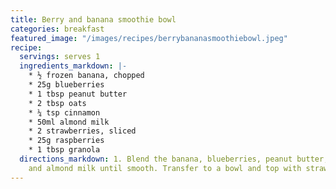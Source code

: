 ```yaml
---
title: Berry and banana smoothie bowl
categories: breakfast
featured_image: "/images/recipes/berrybananasmoothiebowl.jpeg"
recipe:
  servings: serves 1
  ingredients_markdown: |-
    * ½ frozen banana, chopped
    * 25g blueberries
    * 1 tbsp peanut butter
    * 2 tbsp oats
    * ¼ tsp cinnamon
    * 50ml almond milk
    * 2 strawberries, sliced
    * 25g raspberries
    * 1 tbsp granola
  directions_markdown: 1. Blend the banana, blueberries, peanut butter, oats, cinnamon
    and almond milk until smooth. Transfer to a bowl and top with strawberries, raspberries and granola.
---
```

